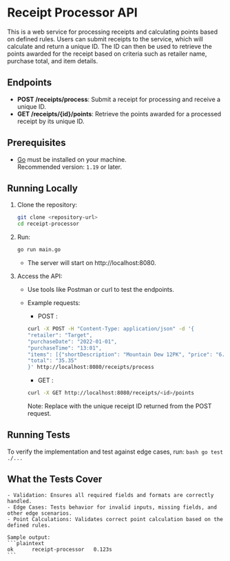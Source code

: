 # Receipt Processor API

This is a web service for processing receipts and calculating points based on defined rules. Users can submit receipts to the service, which will calculate and return a unique ID. The ID can then be used to retrieve the points awarded for the receipt based on criteria such as retailer name, purchase total, and item details.

## Endpoints

- **POST /receipts/process**: Submit a receipt for processing and receive a unique ID.
- **GET /receipts/{id}/points**: Retrieve the points awarded for a processed receipt by its unique ID.

## Prerequisites

- [Go](https://golang.org/dl/) must be installed on your machine.  
  Recommended version: `1.19` or later.

## Running Locally

1. Clone the repository:
   ```bash
   git clone <repository-url>
   cd receipt-processor
   ```
2. Run:
   ```bash
   go run main.go
   ```
   - The server will start on http://localhost:8080.

3.	Access the API:
	-	Use tools like Postman or curl to test the endpoints.
	-	Example requests:
        - POST :
        ```bash
        curl -X POST -H "Content-Type: application/json" -d '{
        "retailer": "Target",
        "purchaseDate": "2022-01-01",
        "purchaseTime": "13:01",
        "items": [{"shortDescription": "Mountain Dew 12PK", "price": "6.49"}],
        "total": "35.35"
        }' http://localhost:8080/receipts/process
        ``` 

        - GET :
        ```bash
        curl -X GET http://localhost:8080/receipts/<id>/points
        ```
        Note: Replace <id> with the unique receipt ID returned from the POST request.


## Running Tests

To verify the implementation and test against edge cases, run:
    ```bash
    go test ./...
    ```

## What the Tests Cover

	- Validation: Ensures all required fields and formats are correctly handled.
	- Edge Cases: Tests behavior for invalid inputs, missing fields, and other edge scenarios.
	- Point Calculations: Validates correct point calculation based on the defined rules.

    Sample output:
    ```plaintext
    ok  	receipt-processor   0.123s
    ```
